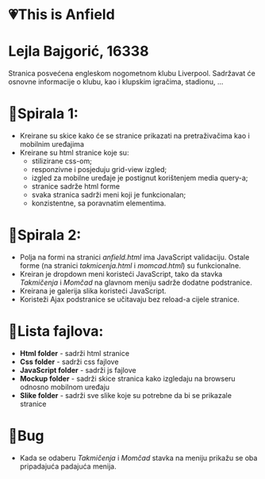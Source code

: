 # &#x1F497;This is Anfield

# Lejla Bajgorić, 16338

Stranica posvećena engleskom nogometnom klubu Liverpool. Sadržavat će osnovne informacije o klubu, kao i klupskim igračima, stadionu, ...

# &#x1F4D7;Spirala 1: 
- Kreirane su skice kako će se stranice prikazati na pretraživačima kao i mobilnim uređajima
- Kreirane su html stranice koje su:
    + stilizirane css-om; 
    + responzivne i posjeduju grid-view izgled; 
    + izgled za mobilne uređaje je postignut korištenjem media query-a;
    + stranice sadrže html forme
    + svaka stranica sadrži meni koji je funkcionalan;
    + konzistentne, sa poravnatim elementima.
    
# &#x1F4D8;Spirala 2:
- Polja na formi na stranici <i> anfield.html </i> ima JavaScript validaciju. Ostale forme (na stranici <i> takmicenja.html </i> i <i> momcad.html</i>) su funkcionalne. <b> </b>
- Kreiran je dropdown meni koristeći JavaScript, tako da stavka <i>Takmičenja </i> i <i> Momčad </i>na glavnom meniju sadrže dodatne podstranice.
- Kreirana je galerija slika koristeći JavaScript.
- Koristeži Ajax podstranice se učitavaju bez reload-a cijele stranice.

# &#x1F53B;Lista fajlova:
  + <b>Html folder</b> - sadrži html stranice <br>
  + <b>Css folder</b> - sadrži css fajlove<br>
  + <b>JavaScript folder</b> - sadrži js fajlove <br>
  + <b>Mockup folder</b> - sadrži skice stranica kako izgledaju na browseru odnosno mobilnom uređaju<br>
  + <b>Slike folder</b> - sadrži sve slike koje su potrebne da bi se prikazale stranice<br>
  
# &#x1F534;Bug
  + Kada se odaberu <i>Takmičenja</i> i <i>Momčad</i> stavka na meniju prikažu se oba pripadajuća padajuća menija. 
